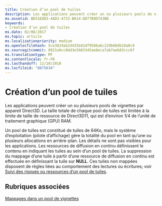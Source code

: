 ```yaml
---
title: Création d’un pool de tuiles
description: Les applications peuvent créer un ou plusieurs pools de vignettes par appareil Direct3D. La taille totale de chaque pool de tuiles est limitée à la limite de taille de ressource de Direct3D11, qui est d’environ 1/4 de l’unité de traitement graphique (GPU) RAM.
ms.assetid: BD51EDD3-4AD3-4733-B014-DD77B9D743BB
keywords:
- Création d’un pool de tuiles
ms.date: 02/08/2017
ms.topic: article
ms.localizationpriority: medium
ms.openlocfilehash: 5ce3824ab2d435b42df9586a6c229b68db10a0c9
ms.sourcegitcommit: 8921a9cc0dd3e5665345ae8eca7ab7aeb83ccc6f
ms.translationtype: MT
ms.contentlocale: fr-FR
ms.lasthandoff: 12/10/2018
ms.locfileid: "8875634"
---
```

# <a name="tile-pool-creation"></a>Création d’un pool de tuiles


Les applications peuvent créer un ou plusieurs pools de vignettes par appareil Direct3D. La taille totale de chaque pool de tuiles est limitée à la limite de taille de ressource de Direct3D11, qui est d’environ 1/4 de l’unité de traitement graphique (GPU) RAM.

Un pool de tuiles est constitué de tuiles de 64Ko, mais le système d’exploitation (pilote d’affichage) gère la totalité du pool en tant qu’une ou plusieurs allocations en arrière-plan. Les détails ne sont pas visibles pour les applications. Les ressources de diffusion en continu définissent le contenu en indiquant les tuiles au sein d’un pool de tuiles. La suppression du mappage d’une tuile à partir d’une ressource de diffusion en continu est effectuée en définissant la tuile sur **NULL**. Ces tuiles non mappées disposent de règles liées au comportement des lectures ou écritures; voir [Suivi des risques ou ressources d’un pool de tuiles](hazard-tracking-versus-tile-pool-resources.md).

## <a name="span-idrelated-topicsspanrelated-topics"></a><span id="related-topics"></span>Rubriques associées


[Mappages dans un pool de vignettes](mappings-are-into-a-tile-pool.md)

 

 




